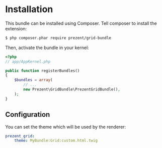 Installation
============

This bundle can be installed using Composer. Tell composer to install the extension:

```bash
$ php composer.phar require prezent/grid-bundle
```

Then, activate the bundle in your kernel:

```php
<?php
// app/AppKernel.php

public function registerBundles()
{
    $bundles = array(
        // ...
        new Prezent\GridBundle\PrezentGridBundle(),
    );
}
```

## Configuration

You can set the theme which will be used by the renderer:

```yml
prezent_grid:
    theme: MyBundle:Grid:custom.html.twig
```
